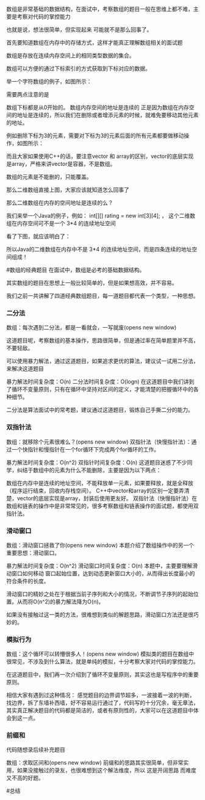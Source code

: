 数组是非常基础的数据结构，在面试中，考察数组的题目一般在思维上都不难，主要是考察对代码的掌控能力

也就是说，想法很简单，但实现起来 可能就不是那么回事了。

首先要知道数组在内存中的存储方式，这样才能真正理解数组相关的面试题

数组是存放在连续内存空间上的相同类型数据的集合。

数组可以方便的通过下标索引的方式获取到下标对应的数据。

举一个字符数组的例子，如图所示：



需要两点注意的是

数组下标都是从0开始的。
数组内存空间的地址是连续的
正是因为数组在内存空间的地址是连续的，所以我们在删除或者增添元素的时候，就难免要移动其他元素的地址。

例如删除下标为3的元素，需要对下标为3的元素后面的所有元素都要做移动操作，如图所示：



而且大家如果使用C++的话，要注意vector 和 array的区别，vector的底层实现是array，严格来讲vector是容器，不是数组。

数组的元素是不能删的，只能覆盖。

那么二维数组直接上图，大家应该就知道怎么回事了



那么二维数组在内存的空间地址是连续的么？

我们来举一个Java的例子，例如： int[][] rating = new int[3][4]; ， 这个二维数组在内存空间可不是一个 3*4 的连续地址空间

看了下图，就应该明白了：



所以Java的二维数组在内存中不是 3*4 的连续地址空间，而是四条连续的地址空间组成！

#数组的经典题目
在面试中，数组是必考的基础数据结构。

其实数组的题目在思想上一般比较简单的，但是如果想高效，并不容易。

我们之前一共讲解了四道经典数组题目，每一道题目都代表一个类型，一种思想。

### 二分法
数组：每次遇到二分法，都是一看就会，一写就废(opens new window)

这道题目呢，考察数组的基本操作，思路很简单，但是通过率在简单题里并不高，不要轻敌。

可以使用暴力解法，通过这道题目，如果追求更优的算法，建议试一试用二分法，来解决这道题目

暴力解法时间复杂度：O(n)
二分法时间复杂度：O(logn)
在这道题目中我们讲到了循环不变量原则，只有在循环中坚持对区间的定义，才能清楚的把握循环中的各种细节。

二分法是算法面试中的常考题，建议通过这道题目，锻炼自己手撕二分的能力。

### 双指针法
数组：就移除个元素很难么？(opens new window)
双指针法（快慢指针法）：通过一个快指针和慢指针在一个for循环下完成两个for循环的工作。

暴力解法时间复杂度：O(n^2)
双指针时间复杂度：O(n)
这道题目迷惑了不少同学，纠结于数组中的元素为什么不能删除，主要是因为以下两点：

数组在内存中是连续的地址空间，不能释放单一元素，如果要释放，就是全释放（程序运行结束，回收内存栈空间）。
C++中vector和array的区别一定要弄清楚，vector的底层实现是array，封装后使用更友好。
双指针法（快慢指针法）在数组和链表的操作中是非常常见的，很多考察数组和链表操作的面试题，都使用双指针法。

### 滑动窗口
数组：滑动窗口拯救了你(opens new window)
本题介绍了数组操作中的另一个重要思想：滑动窗口。

暴力解法时间复杂度：O(n^2)
滑动窗口时间复杂度：O(n)
本题中，主要要理解滑动窗口如何移动 窗口起始位置，达到动态更新窗口大小的，从而得出长度最小的符合条件的长度。

滑动窗口的精妙之处在于根据当前子序列和大小的情况，不断调节子序列的起始位置。从而将O(n^2)的暴力解法降为O(n)。

如果没有接触过这一类的方法，很难想到类似的解题思路，滑动窗口方法还是很巧妙的。

### 模拟行为
数组：这个循环可以转懵很多人！(opens new window)
模拟类的题目在数组中很常见，不涉及到什么算法，就是单纯的模拟，十分考察大家对代码的掌控能力。

在这道题目中，我们再一次介绍到了循环不变量原则，其实这也是写程序中的重要原则。

相信大家有遇到过这种情况： 感觉题目的边界调节超多，一波接着一波的判断，找边界，拆了东墙补西墙，好不容易运行通过了，代码写的十分冗余，毫无章法，其实真正解决题目的代码都是简洁的，或者有原则性的，大家可以在这道题目中体会到这一点。

### 前缀和
代码随想录后续补充题目

数组：求取区间和(opens new window)
前缀和的思路其实很简单，但非常实用，如果没接触过的录友，也很难想到这个解法维度，所以 这是开阔思路 而难度又不高的好题。

#总结